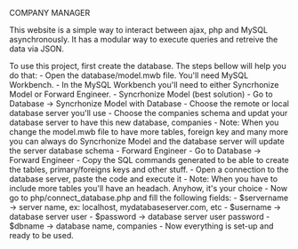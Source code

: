 COMPANY MANAGER

This website is a simple way to interact between ajax, php and MySQL asynchronously. It has a modular way to execute queries and retreive the data via JSON.

To use this project, first create the database. The steps bellow will help you do that:
	- Open the database/model.mwb file. You'll need MySQL Workbench.
	- In the MySQL Workbench you'll need to either Syncrhonize Model or Forward Engineer.
		- Syncrhonize Model (best solution)
			- Go to Database -> Syncrhonize Model with Database
			- Choose the remote or local database server you'll use
			- Choose the companies schema and updat your database server to have this new database, companies
			- Note: When you change the model.mwb file to have more tables, foreign key and many more you can always do Syncrhonize Model and the database server will update the server database schema
		- Forward Engineer
			- Go to Database -> Forward Engineer
			- Copy the SQL commands generated to be able to create the tables, primary/foreigns keys and other stuff.
			- Open a connection to the database server, paste the code and execute it
			- Note: When you have to include more tables you'll have an headach. Anyhow, it's your choice
	- Now go to php/connect_database.php and fill the following fields:
		- $servername -> server name, ex: localhost, mydatabaseserver.com, etc
		- $username -> database server user
		- $password -> database server user password
		- $dbname -> database name, companies
	- Now everything is set-up and ready to be used.
